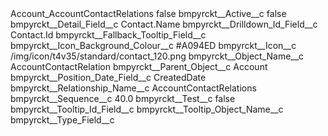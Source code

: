 <?xml version="1.0" encoding="UTF-8"?>
<CustomMetadata xmlns="http://soap.sforce.com/2006/04/metadata" xmlns:xsi="http://www.w3.org/2001/XMLSchema-instance" xmlns:xsd="http://www.w3.org/2001/XMLSchema">
    <label>Account_AccountContactRelations</label>
    <protected>false</protected>
    <values>
        <field>bmpyrckt__Active__c</field>
        <value xsi:type="xsd:boolean">false</value>
    </values>
    <values>
        <field>bmpyrckt__Detail_Field__c</field>
        <value xsi:type="xsd:string">Contact.Name</value>
    </values>
    <values>
        <field>bmpyrckt__Drilldown_Id_Field__c</field>
        <value xsi:type="xsd:string">Contact.Id</value>
    </values>
    <values>
        <field>bmpyrckt__Fallback_Tooltip_Field__c</field>
        <value xsi:nil="true"/>
    </values>
    <values>
        <field>bmpyrckt__Icon_Background_Colour__c</field>
        <value xsi:type="xsd:string">#A094ED</value>
    </values>
    <values>
        <field>bmpyrckt__Icon__c</field>
        <value xsi:type="xsd:string">/img/icon/t4v35/standard/contact_120.png</value>
    </values>
    <values>
        <field>bmpyrckt__Object_Name__c</field>
        <value xsi:type="xsd:string">AccountContactRelation</value>
    </values>
    <values>
        <field>bmpyrckt__Parent_Object__c</field>
        <value xsi:type="xsd:string">Account</value>
    </values>
    <values>
        <field>bmpyrckt__Position_Date_Field__c</field>
        <value xsi:type="xsd:string">CreatedDate</value>
    </values>
    <values>
        <field>bmpyrckt__Relationship_Name__c</field>
        <value xsi:type="xsd:string">AccountContactRelations</value>
    </values>
    <values>
        <field>bmpyrckt__Sequence__c</field>
        <value xsi:type="xsd:double">40.0</value>
    </values>
    <values>
        <field>bmpyrckt__Test__c</field>
        <value xsi:type="xsd:boolean">false</value>
    </values>
    <values>
        <field>bmpyrckt__Tooltip_Id_Field__c</field>
        <value xsi:nil="true"/>
    </values>
    <values>
        <field>bmpyrckt__Tooltip_Object_Name__c</field>
        <value xsi:nil="true"/>
    </values>
    <values>
        <field>bmpyrckt__Type_Field__c</field>
        <value xsi:nil="true"/>
    </values>
</CustomMetadata>

